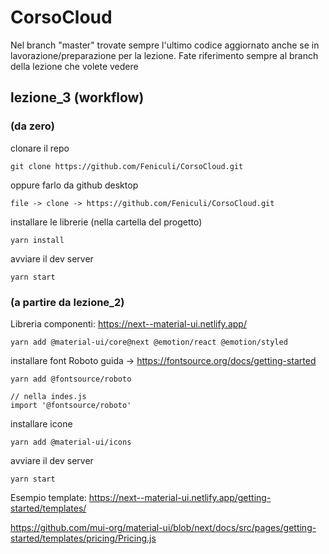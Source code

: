# CorsoCloud

Nel branch "master" trovate sempre l'ultimo codice aggiornato anche se in lavorazione/preparazione per la lezione.
Fate riferimento sempre al branch della lezione che volete vedere



## lezione_3 (workflow)
### (da zero)
clonare il repo
```
git clone https://github.com/Feniculi/CorsoCloud.git
```
oppure farlo da github desktop
```
file -> clone -> https://github.com/Feniculi/CorsoCloud.git
```
installare le librerie (nella cartella del progetto)
```
yarn install
```
avviare il dev server
```
yarn start
```

### (a partire da lezione_2)
Libreria componenti: https://next--material-ui.netlify.app/ 
```
yarn add @material-ui/core@next @emotion/react @emotion/styled
```
installare font Roboto guida ->  https://fontsource.org/docs/getting-started
```
yarn add @fontsource/roboto

// nella indes.js
import '@fontsource/roboto'

```
installare icone
```
yarn add @material-ui/icons
```
avviare il dev server
```
yarn start
```

Esempio template: 
https://next--material-ui.netlify.app/getting-started/templates/

https://github.com/mui-org/material-ui/blob/next/docs/src/pages/getting-started/templates/pricing/Pricing.js
